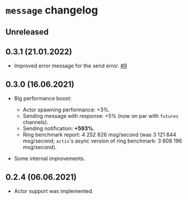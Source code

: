 # `message` changelog

## Unreleased

## 0.3.1 (21.01.2022)

- Improved error message for the send error. [#9]

[#9]: https://github.com/popzxc/messages-rs/pull/9

## 0.3.0 (16.06.2021)

- Big performance boost:
  - Actor spawning performance: +3%.
  - Sending message with response: +5% (now on par with `futures` channels).
  - Sending notification: **+593%**.
  - Ring benchmark report: 4 252 826 msg/second (was 3 121 844 msg/second; `actix`'s
    async version of ring benchmark: 3 608 196 msg/second).

- Some internal improvements.

## 0.2.4 (06.06.2021)

- Actor support was implemented.

